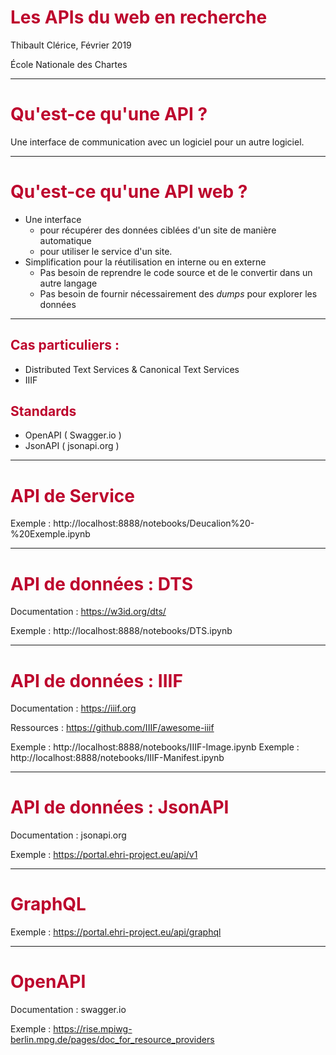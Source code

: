 <style type="text/css">
h1, h2, h3, h4 { color:#bd052d!important;}
footer {
	height:70px;
	min-width:302px;
	background-image : url("logo.png");
	background-repeat: no-repeat;
    padding-left:350px;
    line-height:35px;
    font-style:italic;
}
pre { font-size: 0.7em!important; }
</style>
<!-- page_number: true -->
<!-- footer: Les APIs du web en recherche -->


Les APIs du web en recherche
============================

Thibault Clérice, Février 2019 

École Nationale des Chartes

------------

# Qu'est-ce qu'une API ?

Une interface de communication avec un logiciel pour un autre logiciel.

-------------

# Qu'est-ce qu'une API web ?

- Une interface 
	- pour récupérer des données ciblées d'un site de manière automatique
	- pour utiliser le service d'un site.
- Simplification pour la réutilisation en interne ou en externe 
	- Pas besoin de reprendre le code source et de le convertir dans un autre langage
	- Pas besoin de fournir nécessairement des *dumps* pour explorer les données


-------------
## Cas particuliers : 

- Distributed Text Services & Canonical Text Services
- IIIF

## Standards

- OpenAPI ( Swagger.io )
- JsonAPI ( jsonapi.org )

-------------------

# API de Service

Exemple : http://localhost:8888/notebooks/Deucalion%20-%20Exemple.ipynb

-------------------

# API de données : DTS

Documentation : https://w3id.org/dts/

Exemple : http://localhost:8888/notebooks/DTS.ipynb

------------------

# API de données : IIIF

Documentation : https://iiif.org

Ressources : https://github.com/IIIF/awesome-iiif

Exemple : http://localhost:8888/notebooks/IIIF-Image.ipynb
Exemple : http://localhost:8888/notebooks/IIIF-Manifest.ipynb

---------------

# API de données : JsonAPI

Documentation : jsonapi.org

Exemple : https://portal.ehri-project.eu/api/v1

----------------

# GraphQL

Exemple : https://portal.ehri-project.eu/api/graphql

----------------

# OpenAPI

Documentation : swagger.io

Exemple : https://rise.mpiwg-berlin.mpg.de/pages/doc_for_resource_providers